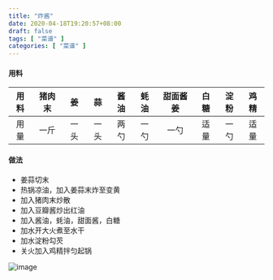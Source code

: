 ```yaml
---
title: "炸酱"
date: 2020-04-18T19:20:57+08:00
draft: false
tags: [ "菜谱" ]
categories: [ "菜谱" ]
---
```

#### 用料
用料 | 猪肉末 | 姜 | 蒜 | 酱油 | 蚝油 | 甜面酱姜 | 白糖 | 淀粉 | 鸡精
:---:|:---:|:---:|:---:|:---:|:---:|:---:|:---:|:---:|:---:
用量 | 一斤 | 一头 | 一头 | 两勺 | 一勺 | 一勺 | 适量 | 一勺 | 适量

#### 做法
- 姜蒜切末
- 热锅凉油，加入姜蒜末炸至变黄
- 加入猪肉末炒散
- 加入豆瓣酱炒出红油
- 加入酱油，蚝油，甜面酱，白糖
- 加水开大火煮至水干
- 加水淀粉勾芡
- 关火加入鸡精拌匀起锅

![image](/img/炸酱001.jpeg)